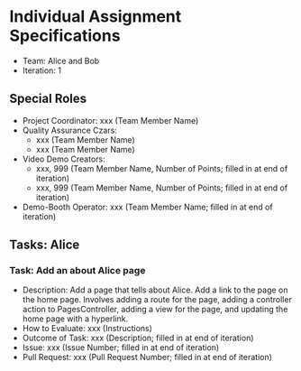 # Individual Assignment Specifications

- Team: Alice and Bob
- Iteration: 1

## Special Roles

- Project Coordinator: xxx (Team Member Name)
- Quality Assurance Czars:
  - xxx (Team Member Name)
  - xxx (Team Member Name)
- Video Demo Creators:
  - xxx, 999 (Team Member Name, Number of Points; filled in at end of iteration)
  - xxx, 999 (Team Member Name, Number of Points; filled in at end of iteration)
- Demo-Booth Operator: xxx (Team Member Name; filled in at end of iteration)

## Tasks: Alice

### Task: Add an about Alice page
- Description: Add a page that tells about Alice. Add a link to the page on the home page. Involves adding a route for the page, adding a controller action to PagesController, adding a view for the page, and updating the home page with a hyperlink.
- How to Evaluate: xxx (Instructions)
- Outcome of Task: xxx (Description; filled in at end of iteration)
- Issue: xxx (Issue Number; filled in at end of iteration)
- Pull Request: xxx (Pull Request Number; filled in at end of iteration)

